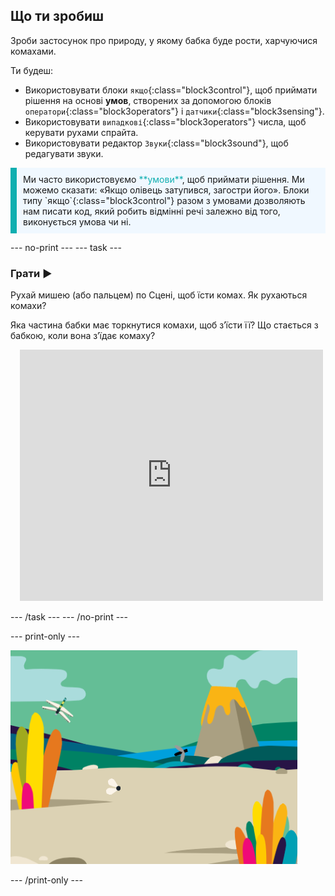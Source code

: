 ## Що ти зробиш

Зроби застосунок про природу, у якому бабка буде рости, харчуючися комахами.

Ти будеш:
+ Використовувати блоки `якщо`{:class="block3control"}, щоб приймати рішення на основі **умов**, створених за допомогою блоків `оператори`{:class="block3operators"} і `датчики`{:class="block3sensing"}.
+ Використовувати `випадкові`{:class="block3operators"} числа, щоб керувати рухами спрайта.
+ Використовувати редактор `Звуки`{:class="block3sound"}, щоб редагувати звуки.

<p style="border-left: solid; border-width:10px; border-color: #0faeb0; background-color: aliceblue; padding: 10px;">
Ми часто використовуємо <span style="color: #0faeb0">**умови**</span>, щоб приймати рішення. Ми можемо сказати: «Якщо олівець затупився, загостри його». Блоки типу `якщо`{:class="block3control"} разом з умовами дозволяють нам писати код, який робить відмінні речі залежно від того, виконується умова чи ні.</p>

--- no-print --- --- task ---

### Грати ▶️
<div style="display: flex; flex-wrap: wrap">
<div style="flex-basis: 175px; flex-grow: 1">  
Рухай мишею (або пальцем) по Сцені, щоб їсти комах. Як рухаються комахи?

Яка частина бабки має торкнутися комахи, щоб зʼїсти її? Що стається з бабкою, коли вона зʼїдає комаху?
</div>
<div class="scratch-preview" style="margin-left: 15px;">
  <iframe allowtransparency="true" width="485" height="402" src="https://scratch.mit.edu/projects/embed/521688740/?autostart=false" frameborder="0"></iframe>
</div>
</div>

--- /task --- --- /no-print ---

--- print-only ---

![Завершений проєкт](images/showcase_static.png)

--- /print-only ---
